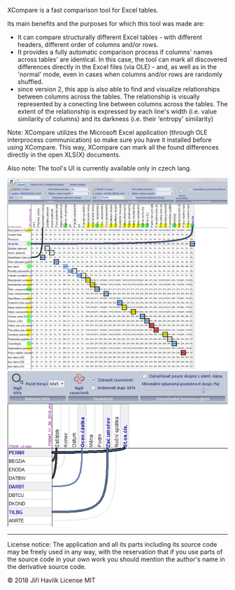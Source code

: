 XCompare is a fast comparison tool for Excel tables.

Its main benefits and the purposes for which this tool was made are:
- It can compare structurally different Excel tables - with different headers, different order of columns and/or rows.
- It provides a fully automatic comparison process if columns' names across tables' are identical. In this case, the tool can mark all discovered differences directly in the Excel files (via OLE) - and, as well as in the 'normal' mode, even in cases when columns and/or rows are randomly shuffled.
- since version 2, this app is also able to find and visualize relationships between columns across the tables. The relationship is visually represented by a conecting line between columns across the tables. The extent of the relationship is expressed by each line's width (i.e. value similarity of columns) and its darkness (i.e. their 'entropy' similarity)

Note: XCompare utilizes the Microsoft Excel application (through OLE interprocess communication) so make sure you have it installed before using XCompare. This way, XCompare can mark all the found differences directly in the open XLS(X) documents. 

Also note: The tool's UI is currently available only in czech lang.


![alt text](XCompare/img/2018-08-05_20h29_41.png)
![alt text](XCompare/img/2018-08-05_21h23_02.png)


-------------------------------------------------------------------------------------------------------------------
License notice: The application and all its parts including its source code may be freely used in any way, with the reservation that if you use parts of the source code in your own work you should mention the author's name in the derivative source code.

© 2018 Jiří Havlík
License MIT
